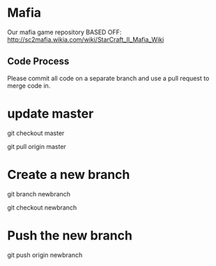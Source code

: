 # Mafia

Our mafia game repository
BASED OFF: http://sc2mafia.wikia.com/wiki/StarCraft_II_Mafia_Wiki

## Code Process

Please commit all code on a separate branch and use a pull request to merge code in.

 # update master
 
 git checkout master
 
 git pull origin master
 
 # Create a new branch

 git branch newbranch
 
 git checkout newbranch
 
 # Push the new branch

 git push origin newbranch